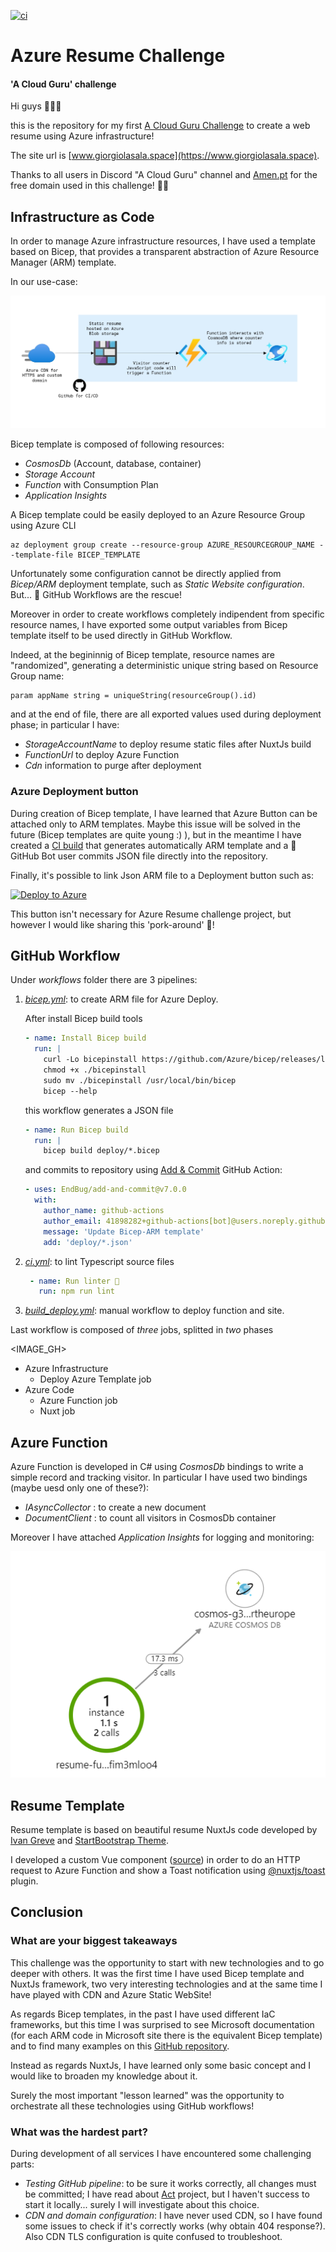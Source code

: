 [![ci](https://github.com/salem84/azure-resume-challenge/actions/workflows/ci.yml/badge.svg)](https://github.com/salem84/azure-resume-challenge/actions/workflows/ci.yml)

# Azure Resume Challenge
#### 'A Cloud Guru' challenge

Hi guys 👋👋👋

this is the repository for my first [A Cloud Guru Challenge](https://acloudguru.com/blog/engineering/cloudguruchallenge-your-resume-in-azure) to create a web resume using Azure infrastructure!

The site url is [www.giorgiolasala.space](https://www.giorgiolasala.space).

Thanks to all users in Discord "A Cloud Guru" channel and [Amen.pt](https://www.amen.pt/) for the free domain used in this challenge! 🙏🙏

## Infrastructure as Code
In order to manage Azure infrastructure resources, I have used a template based on Bicep, that provides a transparent abstraction of Azure Resource Manager (ARM) template.

In our use-case:

![Diagram](img/diagram.png)

Bicep template is composed of following resources:
* _CosmosDb_ (Account, database, container)
* _Storage Account_ 
* _Function_ with Consumption Plan
* _Application Insights_

A Bicep template could be easily deployed to an Azure Resource Group using Azure CLI 

```
az deployment group create --resource-group AZURE_RESOURCEGROUP_NAME --template-file BICEP_TEMPLATE
```

Unfortunately some configuration cannot be directly applied from _Bicep/ARM_ deployment template, such as _Static Website configuration_.
But... 🚀 GitHub Workflows are the rescue!

Moreover in order to create workflows completely indipendent from specific resource names, I have exported some output variables from Bicep template itself to be used directly in GitHub Workflow.

Indeed, at the begininnig of Bicep template, resource names are "randomized", generating a deterministic unique string based on Resource Group name:

```
param appName string = uniqueString(resourceGroup().id)
```

and at the end of file, there are all exported values used during deployment phase; in particular I have:
* _StorageAccountName_ to deploy resume static files after NuxtJs build
* _FunctionUrl_ to deploy Azure Function
* _Cdn_ information to purge after deployment

### Azure Deployment button
During creation of Bicep template, I have learned that Azure Button can be attached only to ARM templates. Maybe this issue will be solved in the future (Bicep templates are quite young :) ), but in the meantime I have created a [CI build](.github/workflows/bicep.yml) that generates automatically ARM template and a 🤖 GitHub Bot user commits JSON file directly into the repository.

Finally, it's possible to link Json ARM file to a Deployment button such as:

[![Deploy to Azure](https://aka.ms/deploytoazurebutton)](https://portal.azure.com/#create/Microsoft.Template/uri/https%3A%2F%2Fraw.githubusercontent.com%2Fsalem84%2Fazure-resume-challenge%2Fmaster%2Fdeploy%2Fmain.json)

This button isn't necessary for Azure Resume challenge project, but however I would like sharing this 'pork-around' 🐷!

## GitHub Workflow
Under _workflows_ folder there are 3 pipelines:
1. [_bicep.yml_](.github/workflows/bicep.yml):  to create ARM file for Azure Deploy. 

    After install Bicep build tools
    
    ```yaml
    - name: Install Bicep build
      run: | 
        curl -Lo bicepinstall https://github.com/Azure/bicep/releases/latest/download/bicep-linux-x64
        chmod +x ./bicepinstall
        sudo mv ./bicepinstall /usr/local/bin/bicep
        bicep --help
    ```
    
    this workflow generates a JSON file 
    
    ```yaml
    - name: Run Bicep build
      run: |
        bicep build deploy/*.bicep
    ```

    and commits to repository using [Add & Commit](https://github.com/EndBug/add-and-commit) GitHub Action:

    ```yaml
    - uses: EndBug/add-and-commit@v7.0.0
      with:
        author_name: github-actions
        author_email: 41898282+github-actions[bot]@users.noreply.github.com
        message: 'Update Bicep-ARM template'
        add: 'deploy/*.json'
    ```

2. [_ci.yml_](.github/workflows/bicep.yml): to lint Typescript source files

    ```yaml
     - name: Run linter 👀
       run: npm run lint
    ```

3. [_build_deploy.yml_](.github/workflows/bicep.yml): manual workflow to deploy function and site.  

Last workflow is composed of _three_ jobs, splitted in _two_ phases

<IMAGE_GH>

- Azure Infrastructure
    - Deploy Azure Template job
- Azure Code
    - Azure Function job
    - Nuxt job



## Azure Function
Azure Function is developed in C# using _CosmosDb_ bindings to write a simple record and tracking visitor.
In particular I have used two bindings (maybe uesd only one of these?):
* _IAsyncCollector<CounterStatsItem>_ : to create a new document
* _DocumentClient_ : to count all visitors in CosmosDb container

Moreover I have attached _Application Insights_ for logging and monitoring:

![AppInsights](img/app-insights.png)

## Resume Template

Resume template is based on beautiful resume NuxtJs code developed by [Ivan Greve](https://github.com/ivangreve/nuxt-resume) and [StartBootstrap Theme](https://github.com/startbootstrap/startbootstrap-resume/).

I developed a custom Vue component ([source](resume/components/Counter.vue)) in order to do an HTTP request to Azure Function and show a Toast notification using [@nuxtjs/toast](https://www.npmjs.com/package/@nuxtjs/toast) plugin.

## Conclusion

### What are your biggest takeaways
This challenge was the opportunity to start with new technologies and to go deeper with others.
It was the first time I have used Bicep template and NuxtJs framework, two very interesting technologies and at the same time I have played with CDN and Azure Static WebSite!

As regards Bicep templates, in the past I have used different IaC frameworks, but this time I was surprised to see Microsoft documentation (for each ARM code in Microsoft site there is the equivalent Bicep template) and to find many examples on this [GitHub repository](https://github.com/Azure/bicep/tree/main/docs/examples).

Instead as regards NuxtJs, I have learned only some basic concept and I would like to broaden my knowledge about it.

Surely the most important "lesson learned" was the opportunity to orchestrate all these technologies using GitHub workflows!

### What was the hardest part?
During development of all services I have encountered some challenging parts:
* _Testing GitHub pipeline_: to be sure it works correctly, all changes must be committed; I have read about [Act](https://github.com/nektos/act) project, but I haven't success to start it locally... surely I will investigate about this choice.
* _CDN and domain configuration_: I have never used CDN, so I have found some issues to check if it's correctly works (why obtain 404 response?). Also CDN TLS configuration is quite confused to troubleshoot.


